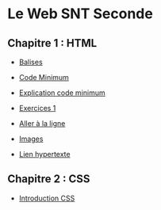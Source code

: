 
# Le Web SNT Seconde

Chapitre 1 : HTML
--

- [Balises](./BALISES.md)  
  
- [Code Minimum](./MINI.md)
  
- [Explication code minimum](./BASE.md)
  
- [Exercices 1](EXERCICES1.md)  
   
- [Aller à la ligne](A_LA_LIGNE.md)  
  
- [Images](IMAGE.md)  
  
- [Lien hypertexte](LIEN.md)  

Chapitre 2 : CSS
--
  
- [Introduction CSS](INTRO_CSS.md)  
